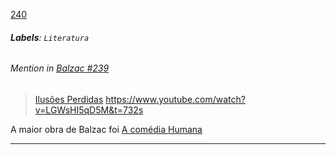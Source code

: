 [240](https://github.com/guilhermeprokisch/guilherme/issues/240) 
###### **Labels**: `Literatura`






 ######  Mention in [Balzac #239](Balzac-#239)  
 > [Ilusões Perdidas](Ilusões-Perdidas)  https://www.youtube.com/watch?v=LGWsHI5qD5M&t=732s


A maior obra de Balzac foi [A comédia Humana](A-comédia-Humana)

-------------------------------------------------------------------------------

